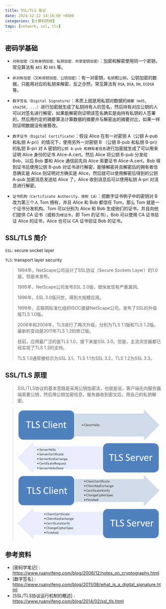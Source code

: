 ```yaml
---
title: SSL/TLS 笔记
date: 2024-12-22 14:16:00 +0800
categories: [计算机网络]
tags: [network, ssl, tls]
---
```


## 密码学基础

- `对称加密（又称单钥加密、私钥加密、共享密钥加密）`：加密和解密使用同一个密钥，常见算法有 `AES` 和 `DES` 等。

- `非对称加密（又称双钥加密、公钥加密）`：有一对密钥，`私钥`和`公钥`，公钥加密的数据，只能用对应的私钥来解密，反之亦然，常见算法有 `RSA`, `DSA`, `DH`, `ECDSA` 等。

- `数字签名（Digital Signature）`：本质上就是用私钥对数据的`摘要（md5, sha256, ...）`进行加密就生成了私钥持有人的签名，然后持有对应公钥的人可以对签名进行解密，如果能解密则证明该签名确实是由持有私钥的人签署的，然后用约定的摘要算法计算数据的摘要并与解密出的摘要对比，如果一样则证明数据没有被篡改。

- `数字证书（Digital Certificate）`：假设 Alice 在有一对密钥 A（公钥 A-pub 和私钥 A-pri）的情况下，使用另外一对密钥 B （公钥 B-pub 和私钥 B-pri）的私钥 B-pri 对 A 密钥的`公钥 A-pub 和拥有者信息`进行加密就生成了可以用来证明 Alice 身份的证书 Alice-A.cert。然后 Alice 将公钥 B-pub 分发给 Bob，以后 Bob 要和 Alice 通信前先向 Alice 索要证书 Alice-A.cert，Bob 得到证书后使用公钥 B-pub 对证书进行解密，能够解密并且解密后的拥有者信息确实是 Alice 则证明对方确实是 Alice，然后就可以使用解密后得到的公钥 A-pub 加密消息发送给 Alice 了，Alice 收到消息后可以使用私钥 A-pri 对消息进行解密。

- `证书机构（Certificate Authority，简称 CA）`：把数字证书例子中的密钥对 B 改为第三个人 Tom 拥有，并且 Alice 和 Bob 都信任 Tom，那么 Tom 就是一个证书分发机构。Tom 可以分别为 Alice 和 Bob 生成他们的证书，并且向他们提供 CA 证书（或称为`根证书`，即 Tom 的证书），Bob 可以使用 CA 证书验证 Alice 的证书，Alice 也可以 CA 证书验证 Bob 的证书。

## SSL/TLS 简介

`SSL`: secure socket layer

`TLS`: transport layer security

> 1994年，NetScape公司设计了SSL协议（Secure Sockets Layer）的1.0版，但是未发布。
> 
> 1995年，NetScape公司发布SSL 2.0版，很快发现有严重漏洞。
> 
> 1996年，SSL 3.0版问世，得到大规模应用。
> 
> 1999年，互联网标准化组织ISOC接替NetScape公司，发布了SSL的升级版TLS 1.0版。
> 
> 2006年和2008年，TLS进行了两次升级，分别为TLS 1.1版和TLS 1.2版。最新的变动是2011年TLS 1.2的修订版。
> 
> 目前，应用最广泛的是TLS 1.0，接下来是SSL 3.0。但是，主流浏览器都已经实现了TLS 1.2的支持。
> 
> TLS 1.0通常被标示为SSL 3.1，TLS 1.1为SSL 3.2，TLS 1.2为SSL 3.3。

## SSL/TLS 原理

> SSL/TLS协议的基本思路是采用公钥加密法，也就是说，客户端先向服务器端索要公钥，然后用公钥加密信息，服务器收到密文后，用自己的私钥解密。

> ![win_installer](/assets/img/computer-network/ssl_tls_handshake.png)

## 参考资料

- [密码学笔记] : https://www.ruanyifeng.com/blog/2006/12/notes_on_cryptography.html
- [数字签名] : https://www.ruanyifeng.com/blog/2011/08/what_is_a_digital_signature.html
- [SSL/TLS协议运行机制的概述] : https://www.ruanyifeng.com/blog/2014/02/ssl_tls.html
